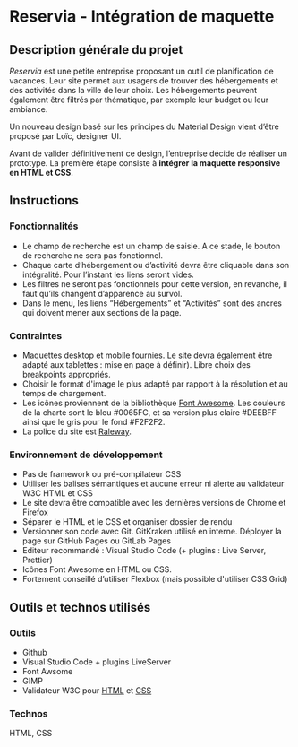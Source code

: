 # Reservia - Intégration de maquette

## Description générale du projet
*Reservia* est une petite entreprise proposant un outil de planification de vacances. Leur site permet aux usagers de trouver des hébergements et des activités dans la ville de leur choix. Les hébergements peuvent également être filtrés par thématique, par exemple leur budget ou leur ambiance.

Un nouveau design basé sur les principes du Material Design vient d’être proposé par Loïc, designer UI.

Avant de valider définitivement ce design, l’entreprise décide de réaliser un prototype. La première étape consiste à **intégrer la maquette responsive en HTML et CSS**.


## Instructions

### Fonctionnalités
-   Le champ de recherche est un champ de saisie. A ce stade, le bouton de recherche ne sera pas fonctionnel.
-   Chaque carte d’hébergement ou d’activité devra être cliquable dans son intégralité. Pour l’instant les liens seront vides.
-   Les filtres ne seront pas fonctionnels pour cette version, en revanche, il faut qu’ils changent d’apparence au survol.
-   Dans le menu, les liens “Hébergements” et “Activités” sont des ancres qui doivent mener aux sections de la page.

### Contraintes
-   Maquettes desktop et mobile fournies. Le site devra également être adapté aux tablettes : mise en page à définir). Libre choix des breakpoints appropriés.
-   Choisir le format d'image le plus adapté par rapport à la résolution et au temps de chargement.
-   Les icônes proviennent de la bibliothèque  [Font Awesome](https://fontawesome.com/). Les couleurs de la charte sont le bleu #0065FC, et sa version plus claire #DEEBFF ainsi que le gris pour le fond #F2F2F2.
-   La police du site est  [Raleway](https://fonts.google.com/specimen/Raleway).

### Environnement de développement
- Pas de framework ou pré-compilateur CSS
- Utiliser les balises sémantiques et aucune erreur ni alerte au validateur W3C HTML et CSS
- Le site devra être compatible avec les dernières versions de Chrome et Firefox
- Séparer le HTML et le CSS et organiser dossier de rendu
- Versionner son code avec Git. GitKraken utilisé en interne. Déployer la page sur GitHub Pages ou GitLab Pages
- Editeur recommandé : Visual Studio Code (+ plugins : Live Server, Prettier)
- Icônes Font Awesome en HTML ou CSS.
- Fortement conseillé d’utiliser Flexbox (mais possible d'utiliser CSS Grid)

## Outils et technos utilisés
### Outils
 - Github
 - Visual Studio Code + plugins LiveServer
 - Font Awsome
 - GIMP
 - Validateur W3C pour [HTML](https://validator.w3.org/) et [CSS](https://jigsaw.w3.org/css-validator/#validate_by_upload)

### Technos
HTML, CSS
